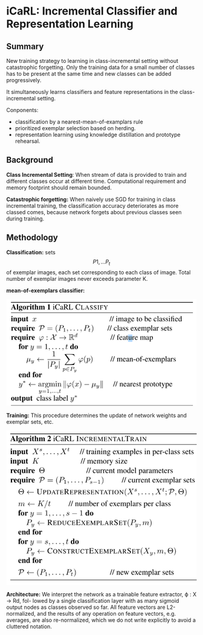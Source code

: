 # iCaRL: Incremental Classifier and Representation Learning

## Summary

New training strategy to learning in class-incremental setting without catastrophic forgetting. Only the training data for a small number of classes has to be present at the same time and new classes can be added progressively. 

It simultaneously learns classifiers and feature representations in the class-incremental setting. 

Conponents:

* classification by a nearest-mean-of-examplars rule
* prioritized exemplar selection based on herding.
* representation learning using knowledge distillation and prototype rehearsal. 

## Background

**Class Incremental Setting**: When stream of data is provided to train and different classes occur at different time. Computational requirement and memory footprint should remain bounded. 

**Catastrophic forgetting:** When naively use SGD for training in class incremental training, the classification accuracy deteriorates as more classed comes, because network forgets about previous classes seen during training. 

## Methodology

**Classification:** sets $$P1, ...P_t$$of exemplar images, each set corresponding to each class of image. Total number of exemplar images never exceeds parameter K. 

**mean-of-exemplars classifier:**

![](../.gitbook/assets/image%20%28163%29.png)

**Training:** This procedure determines the update of network weights and exemplar sets, etc. 

![](../.gitbook/assets/image%20%28164%29.png)

**Architecture:** We interpret the network as a trainable feature extractor, ϕ : X → Rd, fol- lowed by a single classification layer with as many sigmoid output nodes as classes observed so far. All feature vectors are L2-normalized, and the results of any operation on feature vectors, e.g. averages, are also re-normalized, which we do not write explicitly to avoid a cluttered notation.



